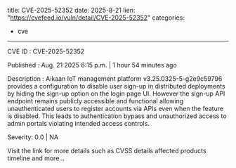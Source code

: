  
title: CVE-2025-52352
date: 2025-8-21
lien: "https://cvefeed.io/vuln/detail/CVE-2025-52352"
categories:
  - cve
---

CVE ID : CVE-2025-52352

Published :  Aug. 21
2025
6:15 p.m. | 1 hour
54 minutes ago

Description : Aikaan IoT management platform v3.25.0325-5-g2e9c59796 provides a configuration to disable user sign-up in distributed deployments by hiding the sign-up option on the login page UI. However
the sign-up API endpoint remains publicly accessible and functional
allowing unauthenticated users to register accounts via APIs even when the feature is disabled. This leads to authentication bypass and unauthorized access to admin portals
violating intended access controls.

Severity: 0.0 | NA

Visit the link for more details
such as CVSS details
affected products
timeline
and more...
